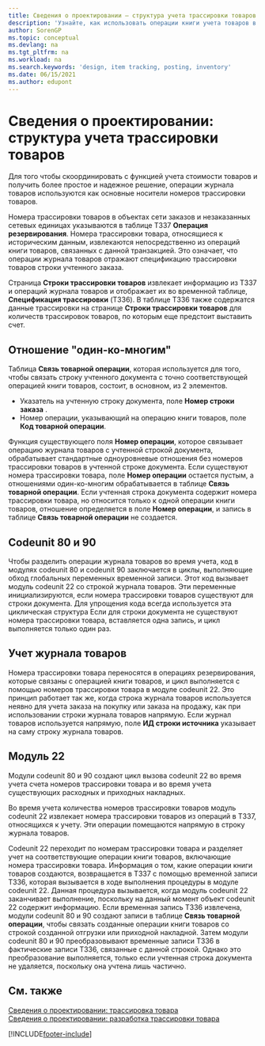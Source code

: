 ```yaml
---
title: Сведения о проектировании — структура учета трассировки товаров
description: 'Узнайте, как использовать операции книги учета товаров в качестве основного носителя номеров отслеживания товаров в структуре разноски отслеживания товаров.'
author: SorenGP
ms.topic: conceptual
ms.devlang: na
ms.tgt_pltfrm: na
ms.workload: na
ms.search.keywords: 'design, item tracking, posting, inventory'
ms.date: 06/15/2021
ms.author: edupont
---
```

# <a name="design-details-item-tracking-posting-structure"></a><a name="design-details-item-tracking-posting-structure"></a><a name="design-details-item-tracking-posting-structure"></a>Сведения о проектировании: структура учета трассировки товаров
Для того чтобы скоординировать с функцией учета стоимости товаров и получить более простое и надежное решение, операции журнала товаров используются как основные носители номеров трассировки товаров.  
  
Номера трассировки товаров в объектах сети заказов и незаказанных сетевых единицах указываются в таблице T337 **Операция резервирования**. Номера трассировки товара, относящиеся к историческим данным, извлекаются непосредственно из операций книги товаров, связанных с данной транзакцией. Это означает, что операции журнала товаров отражают спецификацию трассировки товаров строки учтенного заказа.  
  
Страница **Строки трассировки товаров** извлекает информацию из T337 и операций журнала товаров и отображает их во временной таблице, **Спецификация трассировки** (T336). В таблице T336 также содержатся данные трассировки на странице **Строки трассировки товаров** для количеств трассировок товаров, по которым еще предстоит выставить счет.  
  
## <a name="one-to-many-relation"></a><a name="one-to-many-relation"></a><a name="one-to-many-relation"></a>Отношение "один-ко-многим"
Таблица **Связь товарной операции**, которая используется для того, чтобы связать строку учтенного документа с точно соответствующей операцией книги товаров, состоит, в основном, из 2 элементов.  
  
* Указатель на учтенную строку документа, поле **Номер строки заказа** .  
* Номер операции, указывающий на операцию книги товаров, поле **Код товарной операции**.  
  
Функция существующего поля **Номер операции**, которое связывает операцию журнала товаров с учтенной строкой документа, обрабатывает стандартные одноуровневые отношения без номеров трассировки товаров в учтенной строке документа. Если существуют номера трассировки товара, поле **Номер операции** остается пустым, а отношениями один-ко-многим обрабатывается в таблице **Связь товарной операции**. Если учтенная строка документа содержит номера трассировки товара, но относится только к одной операции книги товаров, отношение определяется в поле **Номер операции**, и запись в таблице **Связь товарной операции** не создается.  
  
## <a name="codeunits-80-and-90"></a><a name="codeunits-80-and-90"></a><a name="codeunits-80-and-90"></a>Codeunit 80 и 90
Чтобы разделить операции журнала товаров во время учета, код в модулях codeunit 80 и codeunit 90 заключается в циклы, выполняющие обход глобальных переменных временной записи. Этот код вызывает модуль codeunit 22 со строкой журнала товаров. Эти переменные инициализируются, если номера трассировки товаров существуют для строки документа. Для упрощения кода всегда используется эта циклическая структура Если для строки документа не существуют номера трассировки товара, вставляется одна запись, и цикл выполняется только один раз.  
  
## <a name="posting-the-item-journal"></a><a name="posting-the-item-journal"></a><a name="posting-the-item-journal"></a>Учет журнала товаров
Номера трассировки товара переносятся в операциях резервирования, которые связаны с операцией книги товаров, и цикл выполняется с помощью номеров трассировки товара в модуле codeunit 22. Это принцип работает так же, когда строка журнала товаров используется неявно для учета заказа на покупку или заказа на продажу, как при использовании строки журнала товаров напрямую. Если журнал товаров используется напрямую, поле **ИД строки источника** указывает на саму строку журнала товаров.  
  
## <a name="code-unit-22"></a><a name="code-unit-22"></a><a name="code-unit-22"></a>Модуль 22
Модули codeunit 80 и 90 создают цикл вызова codeunit 22 во время учета счета номеров трассировки товара и во время учета существующих расходных и приходных накладных.  
  
Во время учета количества номеров трассировки товаров модуль codeunit 22 извлекает номера трассировки товаров из операций в T337, относящихся к учету. Эти операции помещаются напрямую в строку журнала товаров.  
  
Codeunit 22 переходит по номерам трассировки товара и разделяет учет на соответствующие операции книги товаров, включающие номера трассировки товара. Информация о том, какие операции книги товаров создаются, возвращается в T337 с помощью временной записи T336, которая вызывается в ходе выполнения процедуры в модуле codeunit 22. Данная процедура вызывается, когда модуль codeunit 22 заканчивает выполнение, поскольку на данный момент объект codeunit 22 содержит информацию. Если временная запись T336 извлечена, модули codeunit 80 и 90 создают записи в таблице **Связь товарной операции**, чтобы связать созданные операции книги товаров со строкой созданной отгрузки или приходной накладной. Затем модули codeunit 80 и 90 преобразовывают временные записи T336 в фактические записи T336, связанные с данной строкой. Однако это преобразование выполняется, только если учтенная строка документа не удаляется, поскольку она учтена лишь частично.  
  
## <a name="see-also"></a><a name="see-also"></a><a name="see-also"></a>См. также
[Сведения о проектировании: трассировка товара](design-details-item-tracking.md)   
[Сведения о проектировании: разработка трассировки товара](design-details-item-tracking-design.md)

[!INCLUDE[footer-include](includes/footer-banner.md)]
